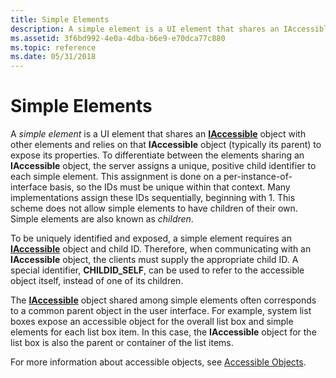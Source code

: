 ```yaml
---
title: Simple Elements
description: A simple element is a UI element that shares an IAccessible object with other elements and relies on that IAccessible object (typically its parent) to expose its properties.
ms.assetid: 3f6bd992-4e0a-4dba-b6e9-e70dca77c880
ms.topic: reference
ms.date: 05/31/2018
---
```


# Simple Elements

A *simple element* is a UI element that shares an [**IAccessible**](/windows/desktop/api/oleacc/nn-oleacc-iaccessible) object with other elements and relies on that **IAccessible** object (typically its parent) to expose its properties. To differentiate between the elements sharing an **IAccessible** object, the server assigns a unique, positive child identifier to each simple element. This assignment is done on a per-instance-of-interface basis, so the IDs must be unique within that context. Many implementations assign these IDs sequentially, beginning with 1. This scheme does not allow simple elements to have children of their own. Simple elements are also known as *children*.

To be uniquely identified and exposed, a simple element requires an [**IAccessible**](/windows/desktop/api/oleacc/nn-oleacc-iaccessible) object and child ID. Therefore, when communicating with an **IAccessible** object, the clients must supply the appropriate child ID. A special identifier, **CHILDID\_SELF**, can be used to refer to the accessible object itself, instead of one of its children.

The [**IAccessible**](/windows/desktop/api/oleacc/nn-oleacc-iaccessible) object shared among simple elements often corresponds to a common parent object in the user interface. For example, system list boxes expose an accessible object for the overall list box and simple elements for each list box item. In this case, the **IAccessible** object for the list box is also the parent or container of the list items.

For more information about accessible objects, see [Accessible Objects](accessible-objects.md).

 

 




